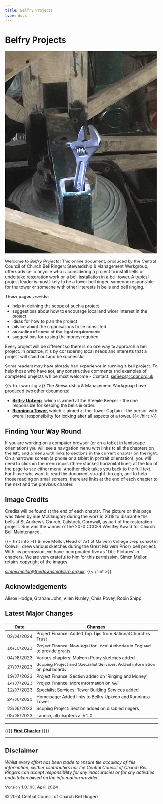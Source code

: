 ```yaml
---
title: Belfry Projects
type: docs
---
```




# Belfry Projects

![Parked adjustable spanner](welcome-page-fig.jpg)

Welcome to *Belfry Projects*! This online document, produced by the Central Council of Church Bell Ringers Stewardship & Management Workgroup, offers advice to anyone who is considering a project to install bells or undertake restoration work on a bell installation in a bell tower. A typical project leader is most likely to be a tower bell ringer, someone responsible for the tower or someone with other interests in bells and bell ringing.

These pages provide: 
  - help in defining the scope of such a project
  - suggestions about how to encourage local and wider interest in the project
  - ideas for how to plan the project
  - advice about the organisations to be consulted
  - an outline of some of the legal requirements
  - suggestions for raising the money required

Every project will be different so there is no one way to approach a bell project. In practice, it is by considering local needs and interests that a project will stand out and be successful.

Some readers may have already had experience in running a bell project. To help those who have not, any constructive comments and examples of completed projects will be most welcome - Contact: smSec@cccbr.org.uk.

{{< hint warning >}}
The Stewardship & Management Workgroup have produced two other
documents:
 - **[Belfry Upkeep](https://belfryupkeep.cccbr.org.uk/)**, which is aimed at the Steeple Keeper - the one responsible for keeping the bells in order.
 - **[Running a Tower](https://runningatower.cccbr.org.uk/)**, which is aimed at the Tower Captain - the person with overall responsibility for looking after all aspects of a tower.
{{< /hint >}}

## Finding Your Way Round

If you are working on a computer browser (or on a tablet in landscape orientation) you will see a navigation menu with links to all the chapters on the left, and a menu with links to sections in the current chapter on the right. On a narrower screen (a phone or a tablet in portrait orientation), you will need to click on the menu icons (three stacked horizontal lines) at the top of the page to see either menu. Another click takes you back to the full text. For those who want to read the document straight through, and to help those reading on small screens, there are links at the end of each chapter to the next and the previous chapter.

## Image Credits

Credits will be found at the end of each chapter. The picture on this page was taken by Sue McClaughry during the work in 2019 to dismantle the bells at St Andrew’s Church, Calstock, Cornwall, as part of the restoration project. Sue was the winner of the 2020 CCCBR Westley Award for Church Bell Maintenance. 

{{< hint info >}}
Simon Mellor,  Head of Art at Malvern College prep school in Colwall, drew various sketches during the Great Malvern Priory bell project. With his permission, we have  incorporated five as ‘Title Pictures’ in chapters. We are very grateful to him for this permission.  Simon Mellor retains copyright of the images.

*simon.mellor@thedownsmalvern.org.uk.*
{{< /hint >}}

## Acknowledgements

Alison Hodge, Graham John, Allen Nunley, Chris Povey, Robin Shipp.

## Latest Major Changes

| Date | Changes |
| ---- | ---- |
| 02/04/2024 | Project Finance: Added Top Tips from National Churches Trust |
| 16/10/2023 | Project Finance: Now legal for Local Authories in England to provide grants |
| 04/08/2023 | Various chapters: Malvern Priory sketches added |
| 27/07/2023 | Scoping Project and Specialist Services: Added information on peal boards |
| 19/07/2023 | Project Finance: Section added on 'Ringing and Money' |
| 14/07/2023 | Project Finance: More information on VAT |
| 12/07/2023 | Specialist Services: Tower Building Services added |
| 24/06/2023 | Home page: Added links to Belfry Upkeep and Running a Tower |
| 23/06/2023 | Scoping Project: Section added on disabled ringers |
| 05/05/2023 | Launch, all chapters at V1.0 |

----

{{<hint info>}}
**[First Chapter](/docs/010-introduction/)**
{{</hint>}}

-----

## Disclaimer

*Whilst every effort has been made to ensure the accuracy of this information, neither contributors nor the Central Council of Church Bell Ringers can accept responsibility for any inaccuracies or for any activities undertaken based on the information provided.*

Version 1.0.100, April 2024

© 2024 Central Council of Church Bell Ringers
